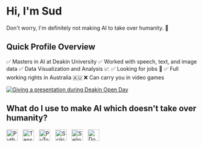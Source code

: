 # Hi, I'm Sud
Don't worry, I'm definitely not making AI to take over humanity. 🤖
<br>

## Quick Profile Overview
✅ Masters in AI at Deakin University
✅ Worked with speech, text, and image data
✅ Data Visualization and Analysis 📈
✅ Looking for jobs 👀
✅ Full working rights in Australia 🇦🇺
❌ Can carry you in video games
<br>

[![Giving a presentation during Deakin Open Day](https://img.youtube.com/vi/x7_srxf5tR0/0.jpg)](https://youtube.com/shorts/x7_srxf5tR0?feature=share)


## What do I use to make AI which doesn't take over humanity?
<img align="left" alt="Python" width="30px" style="padding-right:10px;" src="https://cdn.jsdelivr.net/gh/devicons/devicon/icons/python/python-plain.svg"/>
<img align="left" alt="Tensorflow" width="30px" style="padding-right:10px;" src="https://cdn.jsdelivr.net/gh/devicons/devicon/icons/tensorflow/tensorflow-original.svg"/>
<img align="left" alt="PyTorch" width="30px" style="padding-right:10px;" src="https://cdn.jsdelivr.net/gh/devicons/devicon/icons/pytorch/pytorch-original.svg"/>
<img align="left" alt="ScikitLearn" width="30px" style="padding-right:10px;" src="https://cdn.jsdelivr.net/gh/devicons/devicon/icons/scikitlearn/scikitlearn-original.svg"/>
<img align="left" alt="Selinium" width="30px" style="padding-right:10px;" src="https://cdn.jsdelivr.net/gh/devicons/devicon/icons/selenium/selenium-original.svg"/>
<img align="left" alt="Docker" width="30px" style="padding-right:10px;" src="https://cdn.jsdelivr.net/gh/devicons/devicon/icons/docker/docker-original.svg"/>
